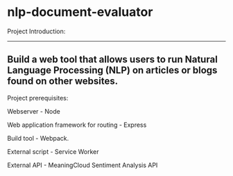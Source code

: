# nlp-document-evaluator
Project Introduction: 
_________________________________________________________________________________________________________________________
Build a web tool that allows users to run Natural Language Processing (NLP) on articles or blogs found on other websites.
-------------------------------------------------------------------------------------------------------------------------



Project prerequisites:  

Webserver - Node

Web application framework for routing - Express

Build tool - Webpack.

External script - Service Worker 

External API - MeaningCloud Sentiment Analysis API 
